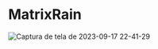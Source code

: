 # MatrixRain


![Captura de tela de 2023-09-17 22-41-29](https://github.com/JuanBindez/MatrixRain/assets/79322362/e1c22809-9322-441b-b99f-16145662ba09)

